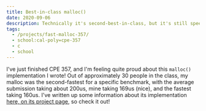 ```yaml
---
title: Best-in-class malloc()
date: 2020-09-06
description: Technically it's second-best-in-class, but it's still speedy!
tags:
  - /projects/fast-malloc-357/
  - school:cal-poly=cpe-357
  - c
  - school
---
```


I've just finished CPE 357, and I'm feeling quite proud about this `malloc()` implementation I wrote! Out of approximately 30 people in the class, my malloc was the second-fastest for a specific benchmark, with the average submission taking about 200us, mine taking 169us (nice), and the fastest taking 160us. I've written up some information about its implementation [here, on its project page](/projects/fast-malloc-357/), so check it out!
